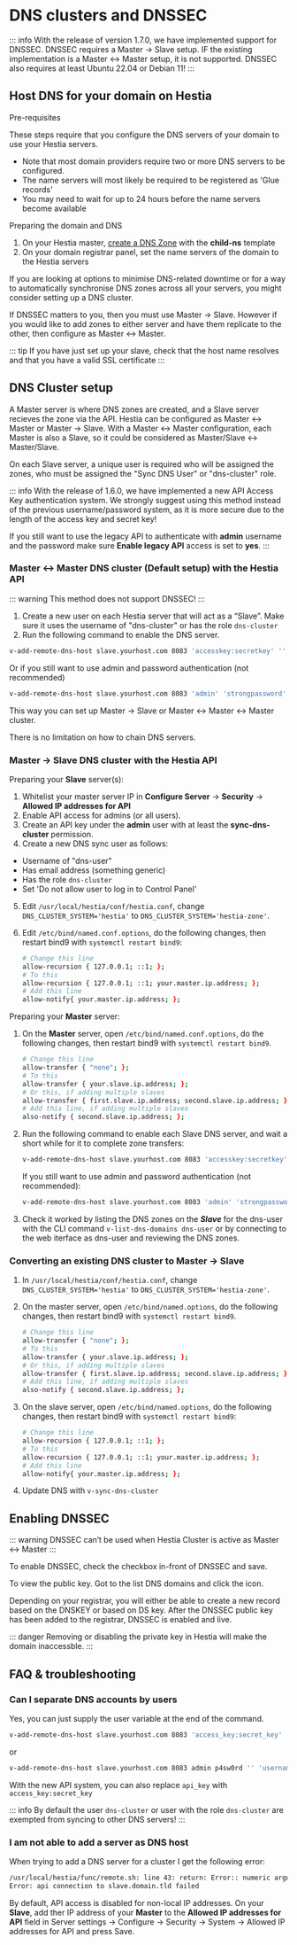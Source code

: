 # DNS clusters and DNSSEC

::: info
With the release of version 1.7.0, we have implemented support for DNSSEC. DNSSEC requires a Master -> Slave setup. IF the existing implementation is a Master <-> Master setup, it is not supported. DNSSEC also requires at least Ubuntu 22.04 or Debian 11!
:::

## Host DNS for your domain on Hestia

Pre-requisites

These steps require that you configure the DNS servers of your domain to use your Hestia servers.

- Note that most domain providers require two or more DNS servers to be configured.
- The name servers will most likely be required to be registered as 'Glue records'
- You may need to wait for up to 24 hours before the name servers become available

Preparing the domain and DNS

1. On your Hestia master, [create a DNS Zone](../user-guide/dns.md#adding-a-dns-zone) with the **child-ns** template
2. On your domain registrar panel, set the name servers of the domain to the Hestia servers

If you are looking at options to minimise DNS-related downtime or for a way to automatically synchronise DNS zones across all your servers, you might consider setting up a DNS cluster.

If DNSSEC matters to you, then you must use Master -> Slave. However if you would like to add zones to either server and have them replicate to the other, then configure as Master <-> Master.

::: tip
If you have just set up your slave, check that the host name resolves and that you have a valid SSL certificate
:::


## DNS Cluster setup

A Master server is where DNS zones are created, and a Slave server recieves the zone via the API. Hestia can be configured as Master <-> Master or Master -> Slave. With a Master <-> Master configuration, each Master is also a Slave, so it could be considered as Master/Slave <-> Master/Slave.

On each Slave server, a unique user is required who will be assigned the zones, who must be assigned the "Sync DNS User" or "dns-cluster" role.

::: info
With the release of 1.6.0, we have implemented a new API Access Key authentication system. We strongly suggest using this method instead of the previous username/password system, as it is more secure due to the length of the access key and secret key!

If you still want to use the legacy API to authenticate with **admin** username and the password make sure **Enable legacy API** access is set to **yes**.
:::

### Master <-> Master DNS cluster (Default setup) with the Hestia API 

::: warning
This method does not support DNSSEC!
:::

1. Create a new user on each Hestia server that will act as a “Slave”. Make sure it uses the username of "dns-cluster" or has the role `dns-cluster`
2. Run the following command to enable the DNS server.

```bash
v-add-remote-dns-host slave.yourhost.com 8083 'accesskey:secretkey' '' 'api' 'username'
```

Or if you still want to use admin and password authentication (not recommended)

```bash
v-add-remote-dns-host slave.yourhost.com 8083 'admin' 'strongpassword' 'api' 'username'
```

This way you can set up Master -> Slave or Master <-> Master <-> Master cluster.

There is no limitation on how to chain DNS servers.

### Master -> Slave DNS cluster with the Hestia API 

Preparing your **Slave** server(s):

1. Whitelist your master server IP in **Configure Server** -> **Security** -> **Allowed IP addresses for API**
2. Enable API access for admins (or all users).
3. Create an API key under the **admin** user with at least the **sync-dns-cluster** permission.
4. Create a new DNS sync user as follows:
-  Username of "dns-user"
-  Has email address (something generic)
-  Has the role `dns-cluster`
- Set 'Do not allow user to log in to Control Panel'
5. Edit `/usr/local/hestia/conf/hestia.conf`, change `DNS_CLUSTER_SYSTEM='hestia'` to `DNS_CLUSTER_SYSTEM='hestia-zone'`.
6. Edit `/etc/bind/named.conf.options`, do the following changes, then restart bind9 with `systemctl restart bind9`:

   ```bash
   # Change this line
   allow-recursion { 127.0.0.1; ::1; };
   # To this
   allow-recursion { 127.0.0.1; ::1; your.master.ip.address; };
   # Add this line
   allow-notify{ your.master.ip.address; };
   ```

Preparing your **Master** server:

1. On the **Master** server, open `/etc/bind/named.conf.options`, do the following changes, then restart bind9 with `systemctl restart bind9`.

   ```bash
   # Change this line
   allow-transfer { "none"; };
   # To this
   allow-transfer { your.slave.ip.address; };
   # Or this, if adding multiple slaves
   allow-transfer { first.slave.ip.address; second.slave.ip.address; };
   # Add this line, if adding multiple slaves
   also-notify { second.slave.ip.address; };
   ```
2. Run the following command to enable each Slave DNS server, and wait a short while for it to complete zone transfers:

   ```bash
   v-add-remote-dns-host slave.yourhost.com 8083 'accesskey:secretkey' '' 'api' 'user-name'
   ```

   If you still want to use admin and password authentication (not recommended):

   ```bash
   v-add-remote-dns-host slave.yourhost.com 8083 'admin' 'strongpassword' 'api' 'user-name'
   ```

6. Check it worked by listing the DNS zones on the ***Slave*** for the dns-user with the CLI command ``v-list-dns-domains dns-user`` or by connecting to the web iterface as dns-user and reviewing the DNS zones.

### Converting an existing DNS cluster to Master -> Slave

1. In `/usr/local/hestia/conf/hestia.conf`, change `DNS_CLUSTER_SYSTEM='hestia'` to `DNS_CLUSTER_SYSTEM='hestia-zone'`.
2. On the master server, open `/etc/bind/named.options`, do the following changes, then restart bind9 with `systemctl restart bind9`.

   ```bash
   # Change this line
   allow-transfer { "none"; };
   # To this
   allow-transfer { your.slave.ip.address; };
   # Or this, if adding multiple slaves
   allow-transfer { first.slave.ip.address; second.slave.ip.address; };
   # Add this line, if adding multiple slaves
   also-notify { second.slave.ip.address; };
   ```

3. On the slave server, open `/etc/bind/named.options`, do the following changes, then restart bind9 with `systemctl restart bind9`:

   ```bash
   # Change this line
   allow-recursion { 127.0.0.1; ::1; };
   # To this
   allow-recursion { 127.0.0.1; ::1; your.master.ip.address; };
   # Add this line
   allow-notify{ your.master.ip.address; };
   ```

4. Update DNS with `v-sync-dns-cluster`

## Enabling DNSSEC

::: warning
DNSSEC can’t be used when Hestia Cluster is active as Master <-> Master
:::

To enable DNSSEC, check the checkbox in-front of DNSSEC and save.

To view the public key. Got to the list DNS domains and click the <i class="fas fas-key"></i> icon.

Depending on your registrar, you will either be able to create a new record based on the DNSKEY or based on DS key. After the DNSSEC public key has been added to the registrar, DNSSEC is enabled and live.

::: danger
Removing or disabling the private key in Hestia will make the domain inaccessble.
:::

## FAQ & troubleshooting

### Can I separate DNS accounts by users

Yes, you can just supply the user variable at the end of the command.

````bash
v-add-remote-dns-host slave.yourhost.com 8083 'access_key:secret_key' '' '' 'username'```
````

or

```bash
v-add-remote-dns-host slave.yourhost.com 8083 admin p4sw0rd '' 'username'
```

With the new API system, you can also replace `api_key` with `access_key:secret_key`

::: info
By default the user `dns-cluster` or user with the role `dns-cluster` are exempted from syncing to other DNS servers!
:::

### I am not able to add a server as DNS host

When trying to add a DNS server for a cluster I get the following error:

```bash
/usr/local/hestia/func/remote.sh: line 43: return: Error:: numeric argument required
Error: api connection to slave.domain.tld failed
```

By default, API access is disabled for non-local IP addresses. On your **Slave**, add ther IP address of your **Master** to the **Allowed IP addresses for API** field in Server settings -> Configure -> Security -> System -> Allowed IP addresses for API and press Save.
